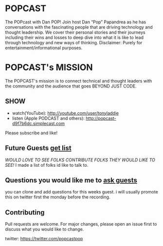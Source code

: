 # POPCAST
The POPcast with Dan POP! Join host Dan “Pop” Papandrea as he has conversations with the fascinating people that are driving technology and thought leadership. We cover their personal stories and their journeys including their wins and losses to deep dive into what it is like to lead
through technology and new ways of thinking. Disclaimer: Purely for entertainment/informational purposes.

# POPCAST's MISSION
The POPCAST's mission is to connect technical and thought leaders with the community and the audience that goes BEYOND JUST CODE.

## SHOW
* watch(YouTube): http://youtube.com/user/tonyladdie
* listen (Apple PODCAST and others): http://popcast-d9f7b6dc.simplecast.com

Please subscribe and like!

## Future Guests [get list](guestlist.md)
*WOULD LOVE TO SEE FOLKS CONTRIBUTE FOLKS THEY WOULD LIKE TO SEE!* I made a list of folks id like to talk to.

## Questions you would like me to [ask guests](questions.md) 
you can clone and add questions for this weeks guest.  i will usually promote this on twitter first the monday before the recording.

## Contributing
Pull requests are welcome. For major changes, please open an issue first to discuss what you would like to change.

twitter: https://twitter.com/popcastpop
